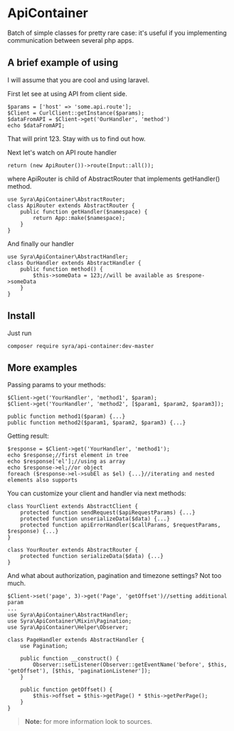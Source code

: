 ApiContainer
============

Batch of simple classes for pretty rare case: it's useful if you implementing communication between several php apps.

A brief example of using
---------
I will assume that you are cool and using laravel.

First let see at using API from client side.
```
$params = ['host' => 'some.api.route'];
$Client = CurlClient::getInstance($params);
$dataFromAPI = $Client->get('OurHandler', 'method')
echo $dataFromAPI;
```
That will print 123. Stay with us to find out how.

Next let's watch on API route handler
```
return (new ApiRouter())->route(Input::all());
```
where ApiRouter is child of AbstractRouter that implements getHandler() method.
```
use Syra\ApiContainer\AbstractRouter;
class ApiRouter extends AbstractRouter {
	public function getHandler($namespace) {
		return App::make($namespace);
	}
}
```
And finally our handler
```
use Syra\ApiContainer\AbstractHandler;
class OurHandler extends AbstractHandler {
	public function method() {
		$this->someData = 123;//will be available as $respone->someData
	}
}
```

Install
------
Just run
```
composer require syra/api-container:dev-master
```

More examples
------
Passing params to your methods:
```
$Client->get('YourHandler', 'method1', $param);
$Client->get('YourHandler', 'method2', [$param1, $param2, $param3]);
```
```
public function method1($param) {...}
public function method2($param1, $param2, $param3) {...}
```
Getting result:
```
$response = $Client->get('YourHandler', 'method1');
echo $response;//first element in tree
echo $response['el'];//using as array
echo $response->el;//or object
foreach ($response->el->subEl as $el) {...}//iterating and nested elements also supports
```
You can customize your client and handler via next methods:
```
class YourClient extends AbstractClient {
	protected function sendRequest($apiRequestParams) {...}
	protected function unserializeData($data) {...}
	protected function apiErrorHandler($callParams, $requestParams, $response) {...}
}

class YourRouter extends AbstractRouter {
	protected function serializeData($data) {...}
}
```
And what about authorization, pagination and timezone settings? Not too much.
```
$Client->set('page', 3)->get('Page', 'getOffset')//setting additional param
...
use Syra\ApiContainer\AbstractHandler;
use Syra\ApiContainer\Mixin\Pagination;
use Syra\ApiContainer\Helper\Observer;

class PageHandler extends AbstractHandler {
	use Pagination;

	public function __construct() {
		Observer::setListener(Observer::getEventName('before', $this, 'getOffset'), [$this, 'paginationListener']);
	}

	public function getOffset() {
		$this->offset = $this->getPage() * $this->getPerPage();
	}
}
```
>**Note:** for more information look to sources. 